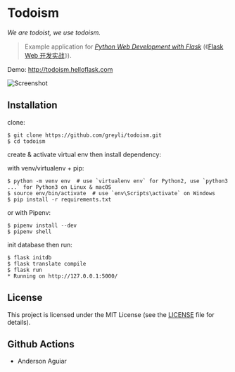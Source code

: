 # Todoism

*We are todoist, we use todoism.*

> Example application for *[Python Web Development with Flask](https://helloflask.com/en/book/1)* (《[Flask Web 开发实战](https://helloflask.com/book/1)》).

Demo: http://todoism.helloflask.com

![Screenshot](https://helloflask.com/screenshots/todoism.png)

## Installation

clone:
```
$ git clone https://github.com/greyli/todoism.git
$ cd todoism
```
create & activate virtual env then install dependency:

with venv/virtualenv + pip:
```
$ python -m venv env  # use `virtualenv env` for Python2, use `python3 ...` for Python3 on Linux & macOS
$ source env/bin/activate  # use `env\Scripts\activate` on Windows
$ pip install -r requirements.txt
```
or with Pipenv:
```
$ pipenv install --dev
$ pipenv shell
```
init database then run:
```
$ flask initdb
$ flask translate compile
$ flask run
* Running on http://127.0.0.1:5000/
```

## License

This project is licensed under the MIT License (see the
[LICENSE](LICENSE) file for details).

## Github Actions
- Anderson Aguiar
